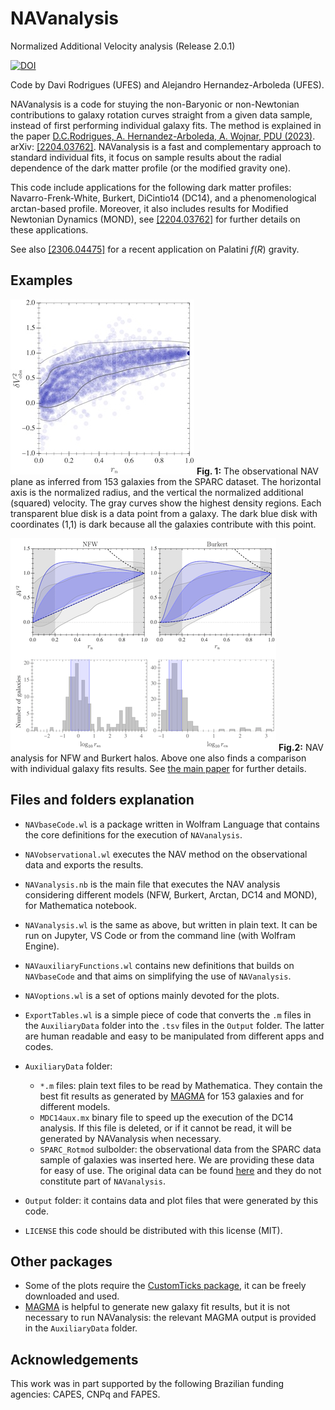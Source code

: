 # NAVanalysis
Normalized Additional Velocity analysis (Release 2.0.1)

[![DOI](https://zenodo.org/badge/469982786.svg)](https://zenodo.org/badge/latestdoi/469982786)

Code by Davi Rodrigues (UFES) and Alejandro Hernandez-Arboleda (UFES).

NAVanalysis is a code for stuying the non-Baryonic or non-Newtonian contributions to galaxy rotation curves straight from a given data sample, instead of first performing individual galaxy fits. The method is explained in the paper [D.C.Rodrigues, A. Hernandez-Arboleda, A. Wojnar, PDU (2023)](https://doi.org/10.1016/j.dark.2023.101230). arXiv: [[2204.03762]](http://arxiv.org/abs/2204.03762).  NAVanalysis is a fast and complementary approach to standard individual fits, it focus on sample results about the radial dependence of the dark matter profile (or the modified gravity one).

This code include applications for the following dark matter profiles: Navarro-Frenk-White, Burkert, DiCintio14 (DC14), and a phenomenological arctan-based profile. Moreover, it also includes results for Modified Newtonian Dynamics (MOND), see [[2204.03762]](http://arxiv.org/abs/2204.03762) for further details on these applications. 

See also [[2306.04475]](https://arxiv.org/abs/2306.04475) for a recent application on Palatini $f(R)$ gravity.

## Examples
![NAVplane](readmeImages/NAVobsPlane.png)
**Fig. 1:** The observational NAV plane as inferred from 153 galaxies from the SPARC dataset. The horizontal axis is the normalized radius, and the vertical the normalized additional  (squared) velocity. The gray curves show the highest density regions. Each transparent blue disk is a data point from a galaxy. The dark blue disk with coordinates (1,1) is dark because all the galaxies contribute with this point.

![NFWBurkertExample](readmeImages/ExampleNFWBurkert.png)
**Fig.2:** NAV analysis for NFW and Burkert halos. Above one also finds a comparison with individual galaxy fits results. See [the main paper](https://doi.org/10.1016/j.dark.2023.101230) for further details.
## Files and folders explanation

* `NAVbaseCode.wl` is a package written in Wolfram Language that contains the core definitions for the execution of `NAVanalysis`.
* `NAVobservational.wl` executes the NAV method on the observational data and exports the results.
* `NAVanalysis.nb` is the main file that executes the NAV analysis considering different models (NFW, Burkert, Arctan, DC14 and MOND), for Mathematica notebook.
* `NAVanalysis.wl` is the same as above, but written in plain text. It can be run on Jupyter, VS Code or from the command line (with Wolfram Engine).
* `NAVauxiliaryFunctions.wl` contains new definitions that builds on `NAVbaseCode` and that aims on simplifying the use of `NAVanalysis`.
* `NAVoptions.wl` is a set of options mainly devoted for the plots.
* `ExportTables.wl` is a simple piece of code that converts the `.m` files in the `AuxiliaryData` folder into the `.tsv` files in the `Output` folder. The latter are human readable and easy to be manipulated from different apps and codes. 

* `AuxiliaryData` folder: 
  * `*.m` files: plain text files to be read by Mathematica. They contain the best fit results as generated by [MAGMA](https://github.com/davi-rodrigues/MAGMA) for 153 galaxies and for different models. 
  * `MDC14aux.mx` binary file to speed up the execution of the DC14 analysis. If this file is deleted, or if it cannot be read, it will be generated by NAVanalysis when necessary.
  * `SPARC_Rotmod` sulbolder: the observational data from the SPARC data sample of galaxies was inserted here. We are providing these data for easy of use. The original data can be found [here](http://astroweb.cwru.edu/SPARC/) and they do not constitute part of `NAVanalysis`.

* `Output` folder: it contains data and plot files that were generated by this code.

* `LICENSE` this code should be distributed with this license (MIT).

## Other packages

* Some of the plots require the [CustomTicks package](https://github.com/mark-caprio/CustomTicks), it can be freely downloaded and used.
* [MAGMA](https://github.com/davi-rodrigues/MAGMA) is helpful to generate new galaxy fit results, but it is not necessary to run NAVanalysis: the relevant MAGMA output is provided in the `AuxiliaryData` folder. 

## Acknowledgements

This work was in part supported by the following Brazilian funding agencies: CAPES, CNPq and FAPES.
